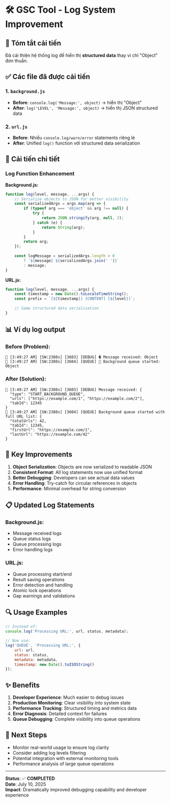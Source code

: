 # 🛠️ GSC Tool - Log System Improvement

## 📝 Tóm tắt cải tiến

Đã cải thiện hệ thống log để hiển thị **structured data** thay vì chỉ "Object" đơn thuần.

## ✅ Các file đã được cải tiến

### 1. `background.js`
- **Before**: `console.log('Message:', object)` → hiển thị "Object"
- **After**: `log('LEVEL', 'Message:', object)` → hiển thị JSON structured data

### 2. `url.js`
- **Before**: Nhiều `console.log/warn/error` statements riêng lẻ
- **After**: Unified `log()` function với structured data serialization

## 🔧 Cải tiến chi tiết

### Log Function Enhancement

**Background.js:**
```javascript
function log(level, message, ...args) {
    // Serialize objects to JSON for better visibility
    const serializedArgs = args.map(arg => {
        if (typeof arg === 'object' && arg !== null) {
            try {
                return JSON.stringify(arg, null, 2);
            } catch (e) {
                return String(arg);
            }
        }
        return arg;
    });
    
    const logMessage = serializedArgs.length > 0 
        ? `${message} ${serializedArgs.join(' ')}`
        : message;
}
```

**URL.js:**
```javascript
function log(level, message, ...args) {
    const timestamp = new Date().toLocaleTimeString();
    const prefix = `[${timestamp}] [CONTENT] [${level}]`;
    
    // Same structured data serialization
}
```

## 📊 Ví dụ log output

### Before (Problem):
```
🔧 [3:49:27 AM] [SW:2380s] [3603] [DEBUG] � Message received: Object
🚀 [3:49:27 AM] [SW:2380s] [3604] [QUEUE] 🚀 Background queue started: Object
```

### After (Solution):
```
🔧 [3:49:27 AM] [SW:2380s] [3603] [DEBUG] Message received: {
  "type": "START_BACKGROUND_QUEUE",
  "urls": ["https://example.com/1", "https://example.com/2"],
  "tabId": 12345
}
🚀 [3:49:27 AM] [SW:2380s] [3604] [QUEUE] Background queue started with full URL list: {
  "totalUrls": 42,
  "tabId": 12345,
  "firstUrl": "https://example.com/1",
  "lastUrl": "https://example.com/42"
}
```

## 🎯 Key Improvements

1. **Object Serialization**: Objects are now serialized to readable JSON
2. **Consistent Format**: All log statements now use unified format
3. **Better Debugging**: Developers can see actual data values
4. **Error Handling**: Try-catch for circular references in objects
5. **Performance**: Minimal overhead for string conversion

## 📋 Updated Log Statements

### Background.js:
- Message received logs
- Queue status logs
- Queue processing logs
- Error handling logs

### URL.js:
- Queue processing start/end
- Result saving operations
- Error detection and handling
- Atomic lock operations
- Gap warnings and validations

## 🔍 Usage Examples

```javascript
// Instead of:
console.log('Processing URL:', url, status, metadata);

// Now use:
log('QUEUE', 'Processing URL:', {
    url: url,
    status: status,
    metadata: metadata,
    timestamp: new Date().toISOString()
});
```

## ✨ Benefits

1. **Developer Experience**: Much easier to debug issues
2. **Production Monitoring**: Clear visibility into system state
3. **Performance Tracking**: Structured timing and metrics data
4. **Error Diagnosis**: Detailed context for failures
5. **Queue Debugging**: Complete visibility into queue operations

## 🚀 Next Steps

- Monitor real-world usage to ensure log clarity
- Consider adding log levels filtering
- Potential integration with external monitoring tools
- Performance analysis of large queue operations

---

**Status**: ✅ **COMPLETED**  
**Date**: July 10, 2025  
**Impact**: Dramatically improved debugging capability and developer experience
